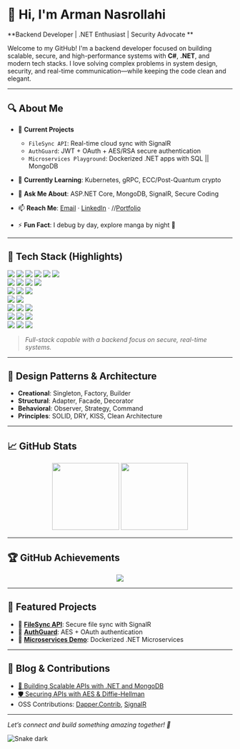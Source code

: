 # 👋 Hi, I'm Arman Nasrollahi  
**Backend Developer | .NET Enthusiast | Security Advocate **

Welcome to my GitHub! I'm a backend developer focused on building scalable, secure, and high-performance systems with **C#**, **.NET**, and modern tech stacks. I love solving complex problems in system design, security, and real-time communication—while keeping the code clean and elegant.

---

## 🔍 About Me
- 🔭 **Current Projects**  
  - `FileSync API`: Real-time cloud sync with SignalR  
  - `AuthGuard`: JWT + OAuth + AES/RSA secure authentication  
  - `Microservices Playground`: Dockerized .NET apps with SQL || MongoDB  

- 🌱 **Currently Learning**: Kubernetes, gRPC, ECC/Post-Quantum crypto  
- 💬 **Ask Me About**: ASP.NET Core, MongoDB, SignalR, Secure Coding  
- 📫 **Reach Me**: [Email](mailto:your-email) · [LinkedIn](https://www.linkedin.com/in/your-profile) · //[Portfolio](https://your-portfolio.com)  
- ⚡ **Fun Fact**: I debug by day, explore manga by night 🌙  

---

## 🧰 Tech Stack (Highlights)

<p align="left">
  
  <!-- Languages -->
  <img src="https://img.shields.io/badge/C%23-239120?style=for-the-badge&logo=c-sharp&logoColor=white" />
  <img src="https://img.shields.io/badge/Java-ED8B00?style=for-the-badge&logo=java&logoColor=white" />
  <img src="https://img.shields.io/badge/C++-00599C?style=for-the-badge&logo=c%2B%2B&logoColor=white" />
  <img src="https://img.shields.io/badge/JavaScript-F7DF1E?style=for-the-badge&logo=javascript&logoColor=black" />
  <img src="https://img.shields.io/badge/Dart-0175C2?style=for-the-badge&logo=dart&logoColor=white" />
  <img src="https://img.shields.io/badge/SQL-4479A1?style=for-the-badge&logo=sqlite&logoColor=white" />

  <!-- Frameworks -->
  <br />
  <img src="https://img.shields.io/badge/.NET-512BD4?style=for-the-badge&logo=dotnet&logoColor=white" />
  <img src="https://img.shields.io/badge/ASP.NET-5C2D91?style=for-the-badge&logo=dotnet&logoColor=white" />
  <img src="https://img.shields.io/badge/SignalR-32CD32?style=for-the-badge&logo=signalr&logoColor=white" />
  <img src="https://img.shields.io/badge/Flutter-02569B?style=for-the-badge&logo=flutter&logoColor=white" />

  <!-- Databases -->
  <br />
  <img src="https://img.shields.io/badge/SQL_Server-CC2927?style=for-the-badge&logo=microsoftsqlserver&logoColor=white" />
  <img src="https://img.shields.io/badge/PostgreSQL-336791?style=for-the-badge&logo=postgresql&logoColor=white" />
  <img src="https://img.shields.io/badge/MongoDB-47A248?style=for-the-badge&logo=mongodb&logoColor=white" />

  <!-- ORMs -->
  <br />
  <img src="https://img.shields.io/badge/Entity_Framework-512BD4?style=for-the-badge&logo=.net&logoColor=white" />
  <img src="https://img.shields.io/badge/Dapper-4B0082?style=for-the-badge&logo=nuget&logoColor=white" />

  <!-- DevOps -->
  <br />
  <img src="https://img.shields.io/badge/Docker-2496ED?style=for-the-badge&logo=docker&logoColor=white" />
  <img src="https://img.shields.io/badge/GitHub_Actions-2088FF?style=for-the-badge&logo=github-actions&logoColor=white" />
  <img src="https://img.shields.io/badge/Kubernetes-326CE5?style=for-the-badge&logo=kubernetes&logoColor=white" />

  <!-- Security -->
  <br />
  <img src="https://img.shields.io/badge/AES-000000?style=for-the-badge&logoColor=white" />
  <img src="https://img.shields.io/badge/RSA-000000?style=for-the-badge&logoColor=white" />
  <img src="https://img.shields.io/badge/Diffie--Hellman-000000?style=for-the-badge&logoColor=white" />

  <!-- Tools -->
  <br />
  <img src="https://img.shields.io/badge/Git-F05032?style=for-the-badge&logo=git&logoColor=white" />
  <img src="https://img.shields.io/badge/Postman-FF6C37?style=for-the-badge&logo=postman&logoColor=white" />
  <img src="https://img.shields.io/badge/Visual_Studio-5C2D91?style=for-the-badge&logo=visualstudio&logoColor=white" />

</p>

> *Full-stack capable with a backend focus on secure, real-time systems.*

---

## 🧩 Design Patterns & Architecture
- **Creational**: Singleton, Factory, Builder  
- **Structural**: Adapter, Facade, Decorator  
- **Behavioral**: Observer, Strategy, Command  
- **Principles**: SOLID, DRY, KISS, Clean Architecture  

---

## 📈 GitHub Stats  
<p align="center">
  <img src="https://github-readme-stats.vercel.app/api?username=ArmanNS1&show_icons=true&theme=dracula&hide_border=true" height="150" />
  <img src="https://github-readme-stats.vercel.app/api/top-langs/?username=ArmanNS1&layout=compact&theme=dracula&hide_border=true" height="150" />
</p>

---

## 🏆 GitHub Achievements  
<p align="center">
  <img src="https://github-profile-trophy.vercel.app/?username=ArmanNS1&theme=dracula&no-frame=true&margin-w=10" />
</p>

---

## 🌟 Featured Projects
- 🔹 [**FileSync API**](https://github.com/ArmanNS1/filesync-api): Secure file sync with SignalR  
- 🔹 [**AuthGuard**](https://github.com/ArmanNS1/authguard): AES + OAuth authentication  
- 🔹 [**Microservices Demo**](https://github.com/ArmanNS1/microservices-demo): Dockerized .NET Microservices  

---

## 📝 Blog & Contributions
- [🔐 Building Scalable APIs with .NET and MongoDB](https://your-blog.com/post1)  
- [🛡️ Securing APIs with AES & Diffie-Hellman](https://your-blog.com/post2)  
- OSS Contributions: [Dapper.Contrib](https://github.com/DapperLib/Dapper.Contrib), [SignalR](https://github.com/dotnet/aspnetcore)

---

*Let’s connect and build something amazing together! 🚀*


![Snake dark](https://raw.githubusercontent.com/ArmanNS1/ArmanNasrollahi/output/github-contribution-grid-snake-dark.svg)

